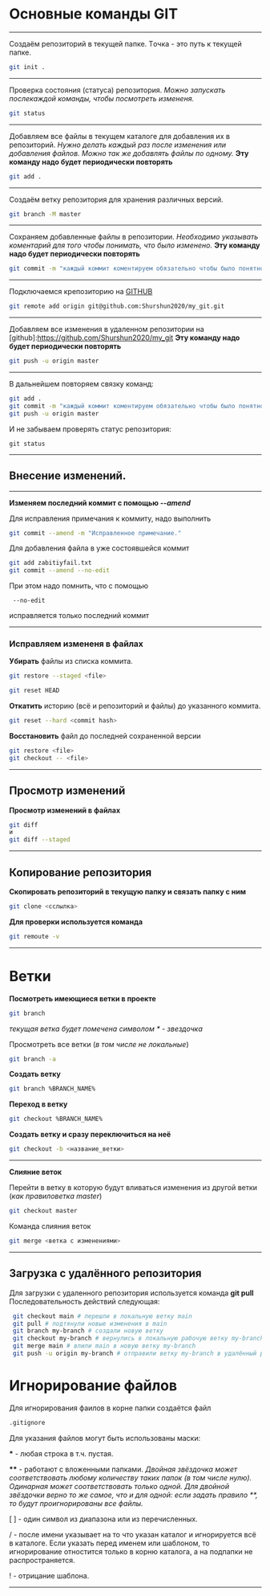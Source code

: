 # Основные команды GIT

---
Создаём репозиторий в текущей папке. Tочка - это путь к текущей папке.

```bash
git init .
```

---

Проверка состояния (статуса) репозитория. _Можно запускать послекаждой команды, чтобы посмотреть  измененя._

```bash
git status
```
---

Добавляем все файлы в текущем каталоге для добавления их в репозиторий. _Нужно делать каждый раз после изменения или добавления файлов. Можно так же добавлять файлы по одному._ __Эту команду надо будет периодически повторять__

```bash
git add .
```
---

Создаём ветку репозитория для хранения различных версий.

```bash 
git branch -M master
```

---

Сохраняем добавленные файлы в репозитории. _Необходимо указывать коментарий для того чтобы понимать, что было изменено._ __Эту команду надо будет периодически повторять__


```bash
git commit -m "каждый коммит коментируем обязательно чтобы было понятно"
```

---

Подключаемся крепозиторию на [GITHUB](https://github.com "github.com")

```bash
git remote add origin git@github.com:Shurshun2020/my_git.git
```

---

Добавляем все изменения в удаленном репозитории на [github]:https://github.com/Shurshun2020/my_git __Эту команду надо будет периодически повторять__


```bash
git push -u origin master
```

---

В дальнейшем повторяем связку команд:


```bash
git add .  
git commit -m "каждый коммит коментируем обязательно чтобы было понятно"  
git push -u origin master
```  

И не забываем проверять статус репозитория:

`git status`

---

## Внесение изменений.

---
**Изменяем последний коммит с помощью _--amend_**

Для исправления примечания к коммиту, надо выполнить

```bash
git commit --amend -m "Исправленное примечание."
``` 

Для добавления файла в уже состоявшейся коммит

```bash
git add zabitiyfail.txt
git commit --amend --no-edit
``` 
При этом надо помнить, что с помощью
```
 --no-edit
```
исправляется только последний коммит

---
### Исправляем измененя в файлах
 __Убирать__ файлы из списка коммита.
 
```bash
git restore --staged <file>

git reset HEAD
```

 __Откатить__ историю (всё и репозиторий и файлы) до указанного коммита.

```bash
git reset --hard <commit hash>

```


__Восстановить__  файл до последней сохраненной версии
```bash
git restore <file>
git checkout -- <file>
```

---

## Просмотр изменений

**Просмотр изменений в файлах**

```bash
git diff 
и
git diff --staged
```

---
## Копирование репозитория

**Скопировать репозиторий в текущую папку и связать папку с ним**

```bash
git clone <сслылка>
```

**Для проверки используется команда**
```bash
git remoute -v
```

---

# Ветки

**Посмотреть имеющиеся ветки в проекте**

```bash
git branch
```
_текущая ветка будет помечена символом * - звездочка_

Просмотреть все ветки (*в том числе не локальные*)

```bash
git branch -a
```
 

**Cоздать ветку**

```bash
git branch %BRANCH_NAME%
```
**Переход в ветку**
```bash
git checkout %BRANCH_NAME%
```
**Создать ветку и сразу переключиться на неё**
```bash
git checkout -b <название_ветки>
```
---
**Слияние веток**

Перейти в ветку в которую будут вливаться изменения  из другой ветки (*как правиловетка master*)
```bash
git checkout master
```
Команда слияния веток
```bash
git merge <ветка с изменениями>
```
---
## Загрузка с удалённого репозитория
Для загрузки с удаленного репозитория используется команда __git pull__
Последовательность действий следующая:
```bash
 git checkout main # перешли в локальную ветку main
 git pull # подтянули новые изменения в main
 git branch my-branch # создали новую ветку 
 git checkout my-branch # вернулись в локальную рабочую ветку my-branch
 git merge main # влили main в новую ветку my-branch
 git push -u origin my-branch # отправили ветку my-branch в удалённый репозиторий 
```

# Игнорирование файлов

Для игнорирования фаилов в корне папки создаётся файл
```bash
.gitignore
```
Для указания файлов могут быть использованы маски:

__*__ - любая строка в т.ч. пустая.

__**__ - работают с вложенными папками. 
_Двойная звёздочка может соответствовать любому количеству таких папок (в том числе нулю). Одинарная может соответствовать только одной. Для двойной звёздочки верно то же самое, что и для одной: если задать правило **, то будут проигнорированы все файлы._

[ ] - один символ из диапазона или из перечисленных.

/ - после имени указывает на то что указан каталог и игнорируется всё в каталоге. Если указать перед именем или шаблоном, то игнорирование отностится только в корню каталога, а на подпапки не распространяется.

! - отрицание  шаблона.

---

